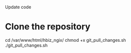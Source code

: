 Update code

# Clone the repository

cd /var/www/html/hbiz_ngix/
chmod +x git_pull_changes.sh
./git_pull_changes.sh
